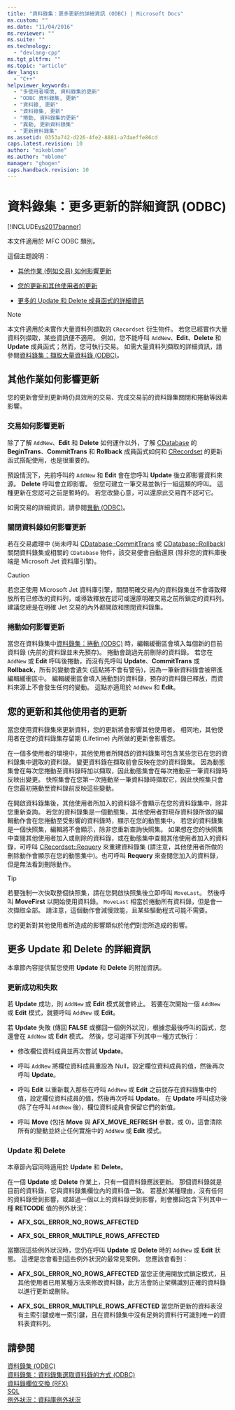```yaml
---
title: "資料錄集：更多更新的詳細資訊 (ODBC) | Microsoft Docs"
ms.custom: ""
ms.date: "11/04/2016"
ms.reviewer: ""
ms.suite: ""
ms.technology: 
  - "devlang-cpp"
ms.tgt_pltfrm: ""
ms.topic: "article"
dev_langs: 
  - "C++"
helpviewer_keywords: 
  - "多使用者環境, 資料錄集的更新"
  - "ODBC 資料錄集, 更新"
  - "資料錄, 更新"
  - "資料錄集, 更新"
  - "捲動, 資料錄集的更新"
  - "異動, 更新資料錄集"
  - "更新資料錄集"
ms.assetid: 0353a742-d226-4fe2-8881-a7daeffe86cd
caps.latest.revision: 10
author: "mikeblome"
ms.author: "mblome"
manager: "ghogen"
caps.handback.revision: 10
---
```

# 資料錄集：更多更新的詳細資訊 (ODBC)
[!INCLUDE[vs2017banner](../../assembler/inline/includes/vs2017banner.md)]

本文件適用於 MFC ODBC 類別。  
  
 這個主題說明：  
  
-   [其他作業 \(例如交易\) 如何影響更新](#_core_how_transactions_affect_updates)  
  
-   [您的更新和其他使用者的更新](#_core_your_updates_and_the_updates_of_other_users)  
  
-   [更多的 Update 和 Delete 成員函式的詳細資訊](#_core_more_about_update_and_delete)  
  
> [!NOTE]
>  本文件適用於未實作大量資料列擷取的 `CRecordset` 衍生物件。  若您已經實作大量資料列擷取，某些資訊便不適用。  例如，您不能呼叫 `AddNew`、**Edit**、**Delete** 和 **Update** 成員函式；然而，您可執行交易。  如需大量資料列擷取的詳細資訊，請參閱[資料錄集：擷取大量資料錄 \(ODBC\)](../../data/odbc/recordset-fetching-records-in-bulk-odbc.md)。  
  
##  <a name="_core_how_other_operations_affect_updates"></a> 其他作業如何影響更新  
 您的更新會受到更新時仍具效用的交易、完成交易前的資料錄集關閉和捲動等因素影響。  
  
###  <a name="_core_how_transactions_affect_updates"></a> 交易如何影響更新  
 除了了解 `AddNew`、**Edit** 和 **Delete** 如何運作以外，了解 [CDatabase](../../mfc/reference/cdatabase-class.md) 的 **BeginTrans**、**CommitTrans** 和 **Rollback** 成員函式如何和 [CRecordset](../../mfc/reference/crecordset-class.md) 的更新函式搭配使用，也是很重要的。  
  
 預設情況下，先前呼叫的 `AddNew` 和 **Edit** 會在您呼叫 **Update** 後立即影響資料來源。  **Delete** 呼叫會立即影響。  但您可建立一筆交易並執行一組這類的呼叫。  這種更新在您認可之前是暫時的。  若您改變心意，可以還原此交易而不認可它。  
  
 如需交易的詳細資訊，請參閱[異動 \(ODBC\)](../../data/odbc/transaction-odbc.md)。  
  
###  <a name="_core_how_closing_the_recordset_affects_updates"></a> 關閉資料錄如何影響更新  
 若在交易處理中 \(尚未呼叫 [CDatabase::CommitTrans](../Topic/CDatabase::CommitTrans.md) 或 [CDatabase::Rollback](../Topic/CDatabase::Rollback.md)\) 關閉資料錄集或相關的 `CDatabase` 物件，該交易便會自動還原 \(除非您的資料庫後端是 Microsoft Jet 資料庫引擎\)。  
  
> [!CAUTION]
>  若您正使用 Microsoft Jet 資料庫引擎，關閉明確交易內的資料錄集並不會導致釋放所有已修改的資料列，或導致釋放在認可或還原明確交易之前所鎖定的資料列。  建議您總是在明確 Jet 交易的內外都開啟和關閉資料錄集。  
  
###  <a name="_core_how_scrolling_affects_updates"></a> 捲動如何影響更新  
 當您在資料錄集中[資料錄集：捲動 \(ODBC\)](../../data/odbc/recordset-scrolling-odbc.md) 時，編輯緩衝區會填入每個新的目前資料錄 \(先前的資料錄並未先預存\)。  捲動會跳過先前刪除的資料錄。  若您在 `AddNew` 或 **Edit** 呼叫後捲動，而沒有先呼叫 **Update**、**CommitTrans** 或 **Rollback**，所有的變動會遺失 \(這點將不會有警告\)，因為一筆新資料錄會被帶進編輯緩衝區中。  編輯緩衝區會填入捲動到的資料錄，預存的資料錄已釋放，而資料來源上不會發生任何的變動。  這點亦適用於 `AddNew` 和 **Edit**。  
  
##  <a name="_core_your_updates_and_the_updates_of_other_users"></a> 您的更新和其他使用者的更新  
 當您使用資料錄集來更新資料，您的更新將會影響其他使用者。  相同地，其他使用者在您的資料錄集存留期 \(Lifetime\) 內所做的更新會影響您。  
  
 在一個多使用者的環境中，其他使用者所開啟的資料錄集可包含某些您已在您的資料錄集中選取的資料錄。  變更資料錄在擷取前會反映在您的資料錄集。  因為動態集會在每次您捲動至資料錄時加以擷取，因此動態集會在每次捲動至一筆資料錄時反映出變更。  快照集會在您第一次捲動至一筆資料錄時擷取它，因此快照集只會在您最初捲動至資料錄前反映這些變動。  
  
 在開啟資料錄集後，其他使用者所加入的資料錄不會顯示在您的資料錄集中，除非您重新查詢。  若您的資料錄集是一個動態集，其他使用者對現存資料錄所做的編輯動作會在您捲動至受影響的資料錄時，顯示在您的動態集中。  若您的資料錄集是一個快照集，編輯將不會顯示，除非您重新查詢快照集。  如果想在您的快照集中查閱其他使用者加入或刪除的資料錄，或在動態集中查閱其他使用者加入的資料錄，可呼叫 [CRecordset::Requery](../Topic/CRecordset::Requery.md) 來重建資料錄集 \(請注意，其他使用者所做的刪除動作會顯示在您的動態集中\)。也可呼叫 **Requery** 來查閱您加入的資料錄，但是無法看到刪除動作。  
  
> [!TIP]
>  若要強制一次快取整個快照集，請在您開啟快照集後立即呼叫 `MoveLast`。  然後呼叫 **MoveFirst** 以開始使用資料錄。  `MoveLast` 相當於捲動所有資料錄，但是會一次擷取全部。  請注意，這個動作會減慢效能，且某些驅動程式可能不需要。  
  
 您的更新對其他使用者所造成的影響類似於他們對您所造成的影響。  
  
##  <a name="_core_more_about_update_and_delete"></a> 更多 Update 和 Delete 的詳細資訊  
 本章節內容提供幫您使用 **Update** 和 **Delete** 的附加資訊。  
  
### 更新成功和失敗  
 若 **Update** 成功，則 `AddNew` 或 **Edit** 模式就會終止。  若要在次開始一個 `AddNew` 或 **Edit** 模式，就要呼叫 `AddNew` 或 **Edit**。  
  
 若 **Update** 失敗 \(傳回 **FALSE** 或擲回一個例外狀況\)，根據您最後呼叫的函式，您還會在 `AddNew` 或 **Edit** 模式。  然後，您可選擇下列其中一種方式執行：  
  
-   修改欄位資料成員並再次嘗試 **Update**。  
  
-   呼叫 `AddNew` 將欄位資料成員重設為 Null，設定欄位資料成員的值，然後再次呼叫 **Update**。  
  
-   呼叫 **Edit** 以重新載入那些在呼叫 `AddNew` 或 **Edit** 之前就存在資料錄集中的值，設定欄位資料成員的值，然後再次呼叫 **Update**。  在 **Update** 呼叫成功後 \(除了在呼叫 `AddNew` 後\)，欄位資料成員會保留它們的新值。  
  
-   呼叫 **Move** \(包括 **Move** 與 **AFX\_MOVE\_REFRESH** 參數，或 0\)，這會清除所有的變動並終止任何實施中的 `AddNew` 或 **Edit** 模式。  
  
### Update 和 Delete  
 本章節內容同時適用於 **Update** 和 **Delete**。  
  
 在一個 **Update** 或 **Delete** 作業上，只有一個資料錄應該更新。  那個資料錄就是目前的資料錄，它與資料錄集欄位內的資料值一致。  若基於某種理由，沒有任何的資料錄受到影響，或超過一個以上的資料錄受到影響，則會擲回包含下列其中一種 **RETCODE** 值的例外狀況：  
  
-   **AFX\_SQL\_ERROR\_NO\_ROWS\_AFFECTED**  
  
-   **AFX\_SQL\_ERROR\_MULTIPLE\_ROWS\_AFFECTED**  
  
 當擲回這些例外狀況時，您仍在呼叫 **Update** 或 **Delete** 時的 `AddNew` 或 **Edit** 狀態。  這裡是您會看到這些例外狀況的最常見案例。  您應該會看到：  
  
-   **AFX\_SQL\_ERROR\_NO\_ROWS\_AFFECTED** 當您正使用開放式鎖定模式，且其他使用者已用某種方法來修改資料錄，此方法會防止架構識別正確的資料錄以進行更新或刪除。  
  
-   **AFX\_SQL\_ERROR\_MULTIPLE\_ROWS\_AFFECTED** 當您所更新的資料表沒有主索引鍵或唯一索引鍵，且在資料錄集中沒有足夠的資料行可識別唯一的資料表資料列。  
  
## 請參閱  
 [資料錄集 \(ODBC\)](../../data/odbc/recordset-odbc.md)   
 [資料錄集：資料錄集選取資料錄的方式 \(ODBC\)](../../data/odbc/recordset-how-recordsets-select-records-odbc.md)   
 [資料錄欄位交換 \(RFX\)](../../data/odbc/record-field-exchange-rfx.md)   
 [SQL](../../data/odbc/sql.md)   
 [例外狀況：資料庫例外狀況](../../mfc/exceptions-database-exceptions.md)